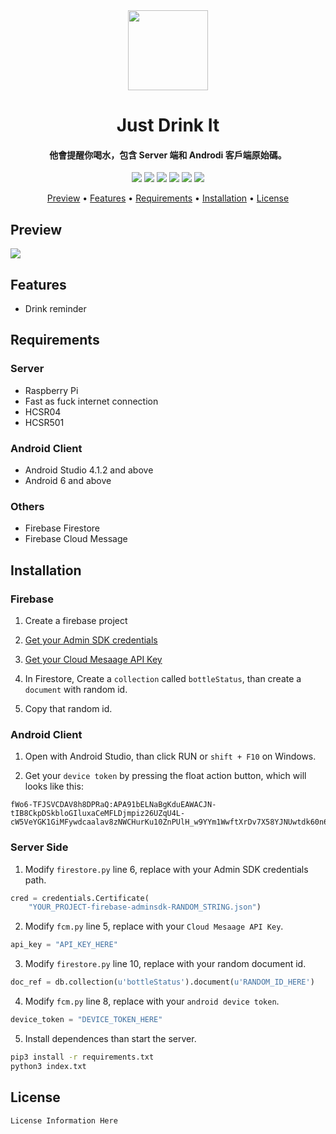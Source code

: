 <div align="center">
  
<img src="https://fakeimg.pl/128x128/282828/eae0d0/?text=Icon" width="128" height="128">

<h1>Just Drink It</h1>
<h4>
他會提醒你喝水，包含 Server 端和 Androdi 客戶端原始碼。
</h4>

![](https://img.shields.io/badge/Raspberry%20Pi-Any-C51A4A?style=flat-square)
![](https://img.shields.io/badge/Python-3.7+-4B8BBE?style=flat-square)
![](https://img.shields.io/badge/Android%20Studio-4.1.2+-32DE84?style=flat-square)
![](https://img.shields.io/badge/Android-6.0+-32DE84?style=flat-square)
![](https://img.shields.io/badge/Firebase-Firestore-FFA611?style=flat-square)
![](https://img.shields.io/badge/Firebase-Cloud%20Message-FFA611?style=flat-square)

<p align="center">
  <a href="#Preview">Preview</a> •
  <a href="#features">Features</a> •
  <a href="#requirements">Requirements</a> •
  <a href="#installation">Installation</a> •
  <a href="#license">License</a>
</p>
</div>

## Preview
![](https://fakeimg.pl/440x230/282828/eae0d0/?retina=1&text=Problem?)

## Features

- Drink reminder

## Requirements

### Server

- Raspberry Pi
- Fast as fuck internet connection
- HCSR04
- HCSR501

### Android Client

- Android Studio 4.1.2 and above
- Android 6 and above

### Others

- Firebase Firestore
- Firebase Cloud Message

## Installation 

### Firebase

1. Create a firebase project

2. [Get your Admin SDK credentials](https://console.firebase.google.com/u/1/project/_/settings/serviceaccounts/adminsdk)

2. [Get your Cloud Mesaage API Key](https://console.firebase.google.com/project/_/settings/cloudmessaging)

2. In Firestore, Create a `collection` called `bottleStatus`, than create a `document` with random id.

3. Copy that random id.


### Android Client

1. Open with Android Studio, than click RUN or `shift + F10` on Windows.

2. Get your `device token` by pressing the float action button, which will looks like this:

```
fWo6-TFJSVCDAV8h8DPRaQ:APA91bELNaBgKduEAWACJN-tIB8CkpDSkbloGIluxaCeMFLDjmpiz26UZqU4L-cW5VeYGK1GiMFywdcaalav8zNWCHurKu10ZnPUlH_w9YYm1WwftXrDv7X58YJNUwtdk60n6ebQWX1r
```


### Server Side

1. Modify `firestore.py` line 6, replace with your Admin SDK credentials path.

```python
cred = credentials.Certificate(
    "YOUR_PROJECT-firebase-adminsdk-RANDOM_STRING.json")
```

2. Modify `fcm.py` line 5, replace with your `Cloud Mesaage API Key`.

```python
api_key = "API_KEY_HERE"
```

3. Modify `firestore.py` line 10, replace with your random document id.

```python
doc_ref = db.collection(u'bottleStatus').document(u'RANDOM_ID_HERE')
```

4. Modify `fcm.py` line 8, replace with your `android device token`.

```python
device_token = "DEVICE_TOKEN_HERE"
```

5. Install dependences than start the server.

```bash
pip3 install -r requirements.txt
python3 index.txt
```

## License
```
License Information Here
```